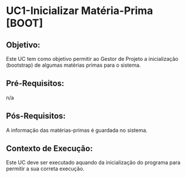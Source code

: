 # UC1-Inicializar Matéria-Prima [BOOT]

## Objetivo:

Este UC tem como objetivo permitir ao Gestor de Projeto a inicialização (bootstrap) de algumas matérias primas para o sistema.

## Pré-Requisitos:

n/a

## Pós-Requisitos:

A informação das matérias-primas é guardada no sistema.

## Contexto de Execução:

Este UC deve ser executado aquando da inicialização do programa para permitir a sua correta execução.